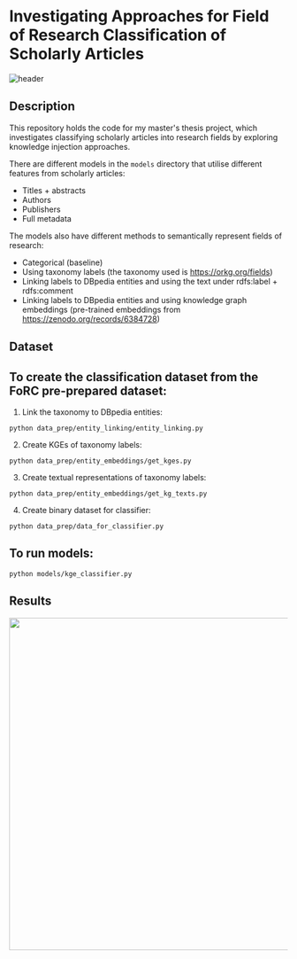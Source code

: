 

# Investigating Approaches for Field of Research Classification of Scholarly Articles 
![header](https://github.com/ryabhmd/for-classifier/assets/77779090/d06d9eb0-a581-4982-84b2-d68d3e09c72e)


## Description

This repository holds the code for my master's thesis project, which investigates classifying scholarly articles into research fields by exploring knowledge injection approaches. 

There are different models in the ```models``` directory that utilise different features from scholarly articles: 
- Titles + abstracts
- Authors
- Publishers
- Full metadata
  
The models also have different methods to semantically represent fields of research: 
- Categorical (baseline)
- Using taxonomy labels (the taxonomy used is https://orkg.org/fields)
- Linking labels to DBpedia entities and using the text under rdfs:label + rdfs:comment
- Linking labels to DBpedia entities and using knowledge graph embeddings (pre-trained embeddings from https://zenodo.org/records/6384728)


## Dataset



## To create the classification dataset from the FoRC pre-prepared dataset: 

1. Link the taxonomy to DBpedia entities:

```commandline
python data_prep/entity_linking/entity_linking.py
```

2. Create KGEs of taxonomy labels:

```commandline
python data_prep/entity_embeddings/get_kges.py
```

3. Create textual representations of taxonomy labels:

```commandline
python data_prep/entity_embeddings/get_kg_texts.py
```

4. Create binary dataset for classifier:

```commandline
python data_prep/data_for_classifier.py
```

## To run models:

```commandline
python models/kge_classifier.py
```

## Results
<p align="center">
  <img src="https://github.com/ryabhmd/for-classifier/assets/77779090/a0038c81-e08e-415b-a542-c01ae95c2938" height="600" width="600"/>

</p>


